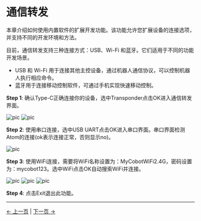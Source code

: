 # 通信转发

本章介绍如何使用内置软件的扩展开发功能。该功能允许您扩展设备的连接选项，并支持不同的开发环境和方法。

目前，通信转发支持三种连接方式：USB、Wi-Fi 和蓝牙。它们适用于不同的功能开发场景。

- USB 和 Wi-Fi 用于连接其他主控设备，通过机器人通信协议，可以控制机器人执行相应命令。
- 蓝牙用于连接移动控制软件，可通过手机实现快速移动控制。

**Step 1**: 确认Type-C正确连接你的设备，选中Transponder点击OK进入通信转发界面。

![pic](../../../resources/4-FunctionsAndApplications/5-BasicFunctions/5.1-SystemInstructionsForUse/resources/m750/main.jpg)
![pic](../../../resources/4-FunctionsAndApplications/5-BasicFunctions/5.1-SystemInstructionsForUse/resources/m750/transponder.jpg)

**Step 2**: 使用串口连接，选中USB UART点击OK进入串口界面。串口界面检测Atom的连接(ok表示连接正常，否则显示no)。

![pic](../../../resources/4-FunctionsAndApplications/5-BasicFunctions/5.1-SystemInstructionsForUse/resources/m750/uart.jpg)

**Step 3**: 使用WiFi连接，需要将WiFi名称设置为：MyCobotWiFi2.4G，密码设置为：mycobot123。选中WiFi点击OK自动搜索WiFi并连接。

![pic](../../../resources/4-FunctionsAndApplications/5-BasicFunctions/5.1-SystemInstructionsForUse/resources/m750/transponder.jpg)
![pic](../../../resources/4-FunctionsAndApplications/5-BasicFunctions/5.1-SystemInstructionsForUse/resources/m750/WiFiconnect.jpg)
![pic](../../../resources/4-FunctionsAndApplications/5-BasicFunctions/5.1-SystemInstructionsForUse/resources/m750/WiFi.jpg)

**Step 4**: 点击Exit退出此功能。

---

[← 上一页](./5.1.3-calibrate.md) | [下一页 →](./5.1.5-information.md)